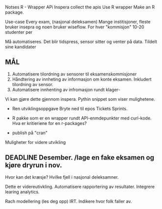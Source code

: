 Notses R - Wrapper APi
Inspera collect the apis
Use R wrapper
Make an R package.


Use-case
Every exam, (nasjonal deleksamen)
Mange institisjoner, fleste bruker insepra og noen bruker wiseflow.
For hver "kommisjon" 10-20 studenter per
<Nokut bruker tid dette>

Må automatiseres. Det blir tidspress, sensor sitter og venter på data.
Tildelt sine kandidater



## MÅL
1) Automatisere tilordning av sensorer til eksamenskommisjoner
2) Håndtering av innheting av informasjon om konte eksamen. Inkludert tilordning av sensor.
3) Automatisere innhenting av infromasjon rundt klager-

Vi kan gjøre dette gjennom inspera.
Pythin snippet som viser mulighetene.


- Ren utviklingsoppgave
Bryte ned til epos
Tickets
Sprints.

- R pakke som er en wrapper rundt API-enmdepunkter med curl-kode.
Hva er kritieriene for en r-packages?
- publish på "cran"

Muligheter for videre utvikling

## DEADLINE Desember. /lage en fake eksamen og kjøre dryrun i nov.
Hvor kan det kræsje? Hvilke fjell i nasjonal deleksamner.



Dette er videreutivkling. 
Automatisere rapportering av resultater.
Integrere learing analytics.

Rach modellering (les deg opp) IRT.
Indikere hvor folk faller av. 